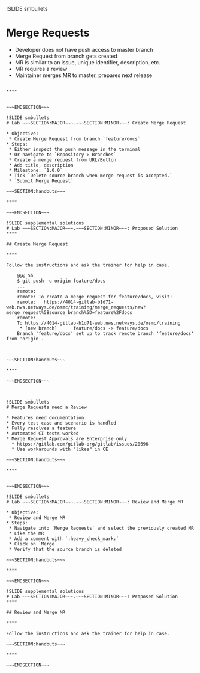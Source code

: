 !SLIDE smbullets
# Merge Requests

* Developer does not have push access to master branch
* Merge Request from branch gets created
* MR is similar to an issue, unique identifier, description, etc.
* MR requires a review
* Maintainer merges MR to master, prepares next release


~~~SECTION:handouts~~~

****


~~~ENDSECTION~~~

!SLIDE smbullets
# Lab ~~~SECTION:MAJOR~~~.~~~SECTION:MINOR~~~: Create Merge Request

* Objective:
 * Create Merge Request from branch `feature/docs`
* Steps:
 * Either inspect the push message in the terminal
 * Or navigate to `Repository > Branches`
 * Create a merge request from URL/Button
 * Add title, description
 * Milestone: `1.0.0`
 * Tick `Delete source branch when merge request is accepted.`
 * `Submit Merge Request`

~~~SECTION:handouts~~~

****

~~~ENDSECTION~~~

!SLIDE supplemental solutions
# Lab ~~~SECTION:MAJOR~~~.~~~SECTION:MINOR~~~: Proposed Solution
****

## Create Merge Request

****

Follow the instructions and ask the trainer for help in case.

    @@@ Sh
    $ git push -u origin feature/docs
    ...
    remote:
    remote: To create a merge request for feature/docs, visit:
    remote:   https://4014-gitlab-b1d71-web.nws.netways.de/osmc/training/merge_requests/new?merge_request%5Bsource_branch%5D=feature%2Fdocs
    remote:
    To https://4014-gitlab-b1d71-web.nws.netways.de/osmc/training
     * [new branch]      feature/docs -> feature/docs
    Branch 'feature/docs' set up to track remote branch 'feature/docs' from 'origin'.



~~~SECTION:handouts~~~

****

~~~ENDSECTION~~~



!SLIDE smbullets
# Merge Requests need a Review

* Features need documentation
* Every test case and scenario is handled
* Fully resolves a feature
* Automated CI tests worked
* Merge Request Approvals are Enterprise only
  * https://gitlab.com/gitlab-org/gitlab/issues/20696
  * Use workarounds with "likes" in CE

~~~SECTION:handouts~~~

****


~~~ENDSECTION~~~

!SLIDE smbullets
# Lab ~~~SECTION:MAJOR~~~.~~~SECTION:MINOR~~~: Review and Merge MR

* Objective:
 * Review and Merge MR
* Steps:
 * Navigate into `Merge Requests` and select the previously created MR
 * Like the MR
 * Add a comment with `:heavy_check_mark:`
 * Click on `Merge`
 * Verify that the source branch is deleted

~~~SECTION:handouts~~~

****

~~~ENDSECTION~~~

!SLIDE supplemental solutions
# Lab ~~~SECTION:MAJOR~~~.~~~SECTION:MINOR~~~: Proposed Solution
****

## Review and Merge MR

****

Follow the instructions and ask the trainer for help in case.

~~~SECTION:handouts~~~

****

~~~ENDSECTION~~~
